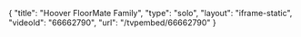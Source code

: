 {
    "title": "Hoover FloorMate Family",
    "type": "solo",
    "layout": "iframe-static",
    "videoId": "66662790",
    "url": "\/tvpembed\/66662790"
}
